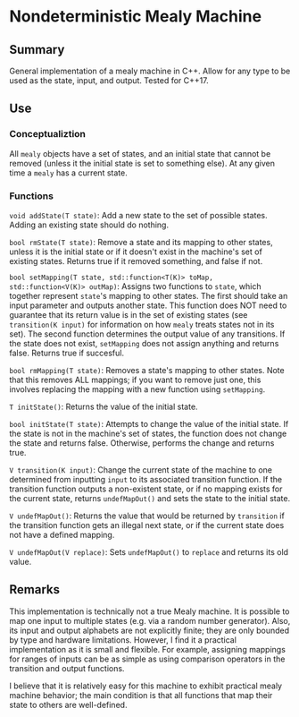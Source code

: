 # Nondeterministic Mealy Machine

## Summary
General implementation of a mealy machine in C++. Allow for any type to be used as the state, input, and output. Tested for C++17.

## Use
### Conceptualiztion
All `mealy` objects have a set of states, and an initial state that cannot be removed (unless it the initial state is set to something else). At any given time a `mealy` has a current state. 

### Functions
`void addState(T state)`: Add a new state to the set of possible states. Adding an existing state should do nothing.

`bool rmState(T state)`: Remove a state and its mapping to other states, unless it is the initial state or if it doesn't exist in the machine's set of existing states. Returns true if it removed something, and false if not. 

`bool setMapping(T state, std::function<T(K)> toMap, 
    std::function<V(K)> outMap)`: 
Assigns two functions to `state`, which together represent `state`'s mapping to other states. The first should take an input parameter and outputs another state. This function does NOT need to guarantee that its return value is in the set of existing states (see `transition(K input)` for information on how `mealy` treats states not in its set). The second function determines the output value of any transitions. If the state does not exist, `setMapping` does not assign anything and returns false. Returns true if succesful. 

`bool rmMapping(T state)`: Removes a state's mapping to other states. Note that this removes ALL mappings; if you want to remove just one, this involves replacing the mapping with a new function using `setMapping`. 

`T initState()`: Returns the value of the initial state. 

`bool initState(T state)`: Attempts to change the value of the initial state. If the state is not in the machine's set of states, the function does not change the state and returns false. Otherwise, performs the change and returns true.

`V transition(K input)`: Change the current state of the machine to one determined from inputting `input` to its associated transition function. If the transition function outputs a non-existent state, or if no mapping exists for the current state, returns `undefMapOut()` and sets the state to the initial state. 

`V undefMapOut()`: Returns the value that would be returned by `transition` if the transition function gets an illegal next state, or if the current state does not have a defined mapping. 

`V undefMapOut(V replace)`: Sets `undefMapOut()` to `replace` and returns its old value. 

## Remarks
This implementation is technically not a true Mealy machine. It is possible to map one input to multiple states (e.g. via a random number generator). Also, its input and output alphabets are not explicitly finite; they are only bounded by type and hardware limitations. However, I find it a practical implementation as it is small and flexible. For example, assigning mappings for ranges of inputs can be as simple as using comparison operators in the transition and output functions. 

I believe that it is relatively easy for this machine to exhibit practical mealy machine behavior; the main condition is that all functions that map their state to others are well-defined.

